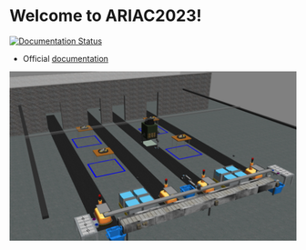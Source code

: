 # Welcome to ARIAC2023!


[![Documentation Status](https://readthedocs.org/projects/ariac/badge/?version=latest)](https://ariac.readthedocs.io/en/latest/?badge=latest)

* Official [documentation](https://ariac.readthedocs.io/en/latest/)

![Environment](docs/images/environment.png)
